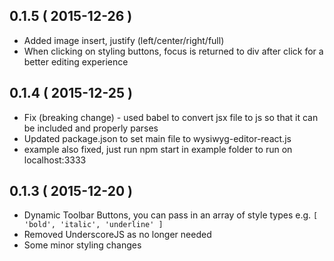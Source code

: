 ## 0.1.5 ( 2015-12-26 )

* Added image insert, justify (left/center/right/full)
* When clicking on styling buttons, focus is returned to div after click for a better editing experience

## 0.1.4 ( 2015-12-25 )

* Fix (breaking change) - used babel to convert jsx file to js so that it can be included and properly parses
* Updated package.json to set main file to wysiwyg-editor-react.js
* example also fixed, just run npm start in example folder to run on localhost:3333

## 0.1.3 ( 2015-12-20 )

* Dynamic Toolbar Buttons, you can pass in an array of style types e.g. ``` [ 'bold', 'italic', 'underline' ] ```
* Removed UnderscoreJS as no longer needed
* Some minor styling changes